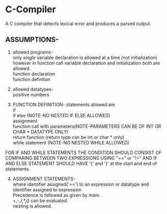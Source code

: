 # C-Compiler
A C compiler that detects lexical error and produces a parsed output.
## ASSUMPTIONS-
1. allowed programs-<br />
   only *single* variable declaration is allowed at a time (not initialization) however in function call variable declaration and initialization both are allowed.<br />
   function declaration<br />
   function defintion<br />

2. allowed datatypes-<br />
   positive numbers<br /> 

3. FUNCTION DEFINITION- statements allowed are <br />
   if<br />
   if else (NOTE-NO NESTED IF ELSE ALLOWED)<br />
   assignment <br />
   function call with parameters(NOTE-PARAMETERS CAN BE OF INT OR CHAR * DATATYPE ONLY) <br />
   return function (return type can be int or char * only)<br />
   while statement (NOTE-NO NESTED WHILE ALLOWED)<br />

FOR IF AND WHILE STATEMENTS THE CONDITION SHOULD CONSIST OF COMPARING BETWEEN TWO EXPRESSIONS USING "==" or "!=" AND IF AND ELSE STATEMENT SHOULD HAVE '{' and '}' at the start and end of statements. <br />
 
4. ASSIGNMENT STATEMENTS-<br />
   where identifier assigned('==') to an expression or datatype and identifier assigned to expression<br />
   Precedence is followed as given by mam.<br />
   +,-,/,*,() can be evaluated.<br />
   nesting is allowed.<br />
